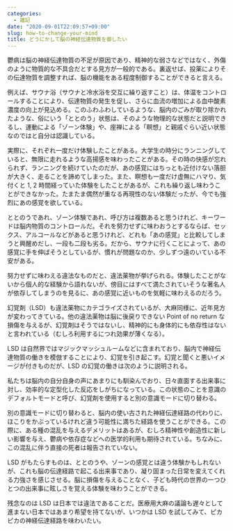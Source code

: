 ```yaml
---
categories:
  - 雑記
date: "2020-09-01T22:09:57+09:00"
slug: how-to-change-your-mind
title: どうにかして脳の神経伝達物質を御したい
---
```


鬱病は脳の神経伝達物質の不足が原因であり、精神的な弱さなどではなく、外傷のように物質的な不具合だとする見方が一般的である。裏返せば、投薬によりその伝達物質を調整すれば、脳の機能をある程度制御することができると言える。

例えば、サウナ浴（サウナと冷水浴を交互に繰り返すこと）は、体温をコントロールすることにより、伝達物質の発生を促し、さらに血流の増加による血中酸素濃度の向上が見込める。このふわふわしているような、脳内のごみが取り除かれたような、俗にいう「ととのう」状態は、そのような物理的な状態だと説明できるし、運動による「ゾーン体験」や、座禅による「瞑想」と親戚ぐらい近い状態なのではと自分は認識している。

実際に、それぞれ一度だけ体験したことがある。大学生の時分にランニングしていると、無限に走れるような高揚感を味わったことがある。その時の快感が忘れられず、ランニングを続けていたのだが、あの感覚にはちっとも近付けない落胆が大きく、走ることを諦めてしまった。また、瞑想も一度だけ虚無にハマり、気付くと 1, 2 時間経っていた体験をしたことがあるが、これも繰り返し味わうことができなかった。たまたま偶然が重なる再現性のない体験だったが、今でも強烈にあの感覚を欲している。

ととのうであれ、ゾーン体験であれ、呼び方は複数あると思うけれど、キーワードは脳内物質のコントロールだ。それを努力せずに味わおうとするならば、セックス、アルコールなどがあると思うけれど、どれも「あの感覚」と比較してしまうと興醒めだし、一段も二段も劣る。だから、サウナに行くことによって、あの感覚に手を伸ばそうとしているが、慣れが問題なのか、少しずつ遠のいている不安がある。

努力せずに味わえる違法なものだと、違法薬物が挙げられる。体験したことがないから個人的な経験から語れないが、傍目にはすべて満たされていそうな著名人が依存してしまうのを見るに、あの感覚に近いものを気軽に味わえるのだろう。

幻覚剤（LSD）も違法薬物にカテゴライズされているが、大麻同様に、近年見方が変わってきている。他の違法薬物は脳に後戻りできない Point of no return な損傷を与えるが、幻覚剤はそうではないし、精神的にも身体的にも依存性はないと言われている（むしろ利用するにつれ効果が薄くなる）。

LSD は自然界ではマジックマッシュルームなどに含まれており、脳内で神経伝達物質の働きを模倣することにより、幻覚を引き起こす。幻覚と聞くと悪いイメージが付きものだが、LSD の幻覚の働きは次のように説明される。

私たちは脳内の自分自身の声にあまりにも馴染んでおり、日々直面する出来事に対し、効率的な定型化した反応をしがちになっている。この状態のことを意識のデフォルトモードと呼び、幻覚剤を使用すると別の意識モードに切り替わる。

別の意識モードに切り替わると、脳内の使い古された神経伝達経路の代わりに、ほこりをかぶっているけれど違う可能性に満ちた経路を使うことができる。この際に、ある種の混乱を与えるデメリットはあるが、むしろ精神性や創造性に新しい影響を与え、鬱病や依存症などへの医学的利用も期待されている。ちなみに、この混乱に伴う直接の死者は報告されていない。

LSD がもたらすものは、ととのうや、ゾーンの感覚とは違う体験かもしれないが、これも脳の伝達経路で起こる出来事であり、凝り固まった日常を変えてくれる力強さを感じさせる。脳に損傷を与えることなく、子ども時代の世界の一つひとつの出来事に眩しさを覚える体験を味わうことができる。

残念なのは LSD は日本では違法であることだ。医療用大麻の議論も遅々として進まない日本ではあまり希望を持てないが、いつかは LSD を試してみて、ピカピカの神経伝達経路を味わいたい。

<amazon id="4750516376" title="幻覚剤は役に立つのか" src="https://images-na.ssl-images-amazon.com/images/I/51WdhZonFaL._SX338_BO1,204,203,200_.jpg">

<amazon id="4863134703" title="マリファナ 世界の大麻最新事情" src="https://images-na.ssl-images-amazon.com/images/I/51G7gv3RLXL._SX342_BO1,204,203,200_.jpg">
